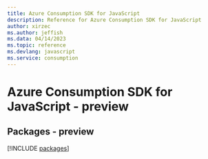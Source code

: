 ```yaml
---
title: Azure Consumption SDK for JavaScript
description: Reference for Azure Consumption SDK for JavaScript
author: xirzec
ms.author: jeffish
ms.data: 04/14/2023
ms.topic: reference
ms.devlang: javascript
ms.service: consumption
---
```

# Azure Consumption SDK for JavaScript - preview
## Packages - preview
[!INCLUDE [packages](consumption-index.md)]